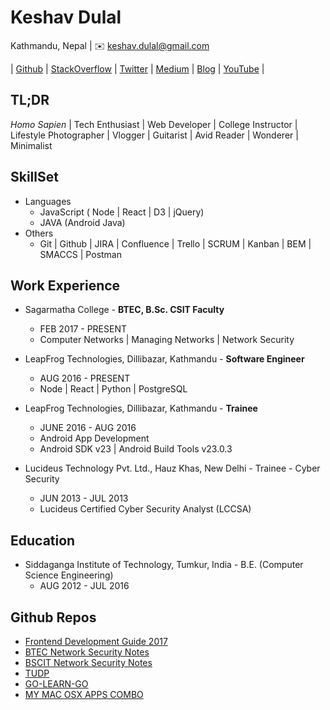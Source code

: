 <!-- ![fit inline right](https://pbs.twimg.com/profile_images/803935588197879809/MXQjtCVo_400x400.jpg) -->

# Keshav Dulal

Kathmandu, Nepal | ✉️ keshav.dulal@gmail.com

| [Github](https://github.com/Keshavdulal) | [StackOverflow](https://stackoverflow.com/users/3556531/keshavdulal?tab=profile) | [Twitter](https://twitter.com/keshavdulal) | [Medium](https://medium.com/@keshavdulal) | [Blog](https://thinkmandu.wordpress.com/) | [YouTube](https://www.youtube.com/channel/UCAZyPxmMGNV3WC8oRiVOnyQ) |

## TL;DR

*Homo Sapien* | Tech Enthusiast | Web Developer | College Instructor | Lifestyle Photographer | Vlogger | Guitarist | Avid Reader | Wonderer | Minimalist

## SkillSet

- Languages
  - JavaScript ( Node | React | D3 | jQuery)
  - JAVA (Android Java)
- Others
  - Git | Github | JIRA | Confluence | Trello | SCRUM | Kanban | BEM | SMACCS | Postman

## Work Experience

- Sagarmatha College - **BTEC, B.Sc. CSIT Faculty**
  - FEB  2017 - PRESENT
  - Computer Networks | Managing Networks | Network Security

- LeapFrog Technologies, Dillibazar, Kathmandu - **Software Engineer**
  - AUG 2016 - PRESENT
  - Node | React | Python | PostgreSQL

- LeapFrog Technologies, Dillibazar, Kathmandu - **Trainee**
  - JUNE 2016 - AUG 2016
  - Android App Development
  - Android SDK v23 | Android Build Tools v23.0.3

- Lucideus Technology Pvt. Ltd., Hauz Khas, New Delhi - Trainee - Cyber Security
  - JUN 2013 - JUL 2013
  - Lucideus Certified Cyber Security Analyst (LCCSA)

## Education

- Siddaganga Institute of Technology, Tumkur, India - B.E. (Computer Science Engineering)
  - AUG  2012 - JUL 2016

## Github Repos

- [Frontend Development Guide 2017](https://github.com/Keshavdulal/Frontend-development-guide-2017)
- [BTEC Network Security Notes](https://github.com/Keshavdulal/btec-network-security-notes)
- [BSCIT Network Security Notes](https://github.com/Keshavdulal/bscit-network-security-notes)
- [TUDP](https://github.com/Keshavdulal/tudp)
- [GO-LEARN-GO](https://github.com/Keshavdulal/go-learn-go)
- [MY MAC OSX APPS COMBO](https://github.com/Keshavdulal/my-mac-osx-app-combo)